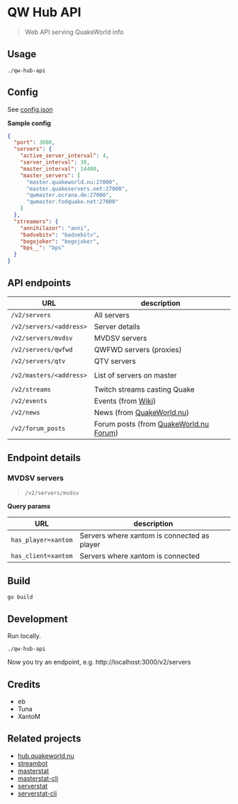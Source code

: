 # QW Hub API

> Web API serving QuakeWorld info

## Usage

```shell
./qw-hub-api
```

## Config

See [config.json](./config.json)

**Sample config**

```json
{
  "port": 3000,
  "servers": {
    "active_server_interval": 4,
    "server_interval": 30,
    "master_interval": 14400,
    "master_servers": [
      "master.quakeworld.nu:27000",
      "master.quakeservers.net:27000",
      "qwmaster.ocrana.de:27000",
      "qwmaster.fodquake.net:27000"
    ]
  },
  "streamers": {
    "annihilazor": "anni",
    "badsebitv": "badsebitv",
    "bogojoker": "bogojoker",
    "bps__": "bps"
  }
}
```

## API endpoints

| URL                      | description                                                               |  
|--------------------------|---------------------------------------------------------------------------|
| `/v2/servers`            | All servers                                                               |  
| `/v2/servers/<address>`  | Server details                                                            |  
| `/v2/servers/mvdsv`      | MVDSV servers                                                             |  
| `/v2/servers/qwfwd`      | QWFWD servers (proxies)                                                   |  
| `/v2/servers/qtv`        | QTV servers                                                               |
|                          |                                                                           |
| `/v2/masters/<address>`  | List of servers on master                                                 |
|                          |                                                                           |
| `/v2/streams`            | Twitch streams casting Quake                                              |  
| `/v2/events`             | Events (from [Wiki](https://wiki.quakeworld.nu/))                         |  
| `/v2/news`               | News (from [QuakeWorld.nu](https://www.quakeworld.nu/))                   |  
| `/v2/forum_posts`        | Forum posts (from [QuakeWorld.nu Forum](https://www.quakeworld.nu/forum)) |  

## Endpoint details

### MVDSV servers

> `/v2/servers/mvdsv`

**Query params**

| URL                 | description                                    |
|---------------------|------------------------------------------------|
| `has_player=xantom` | Servers where xantom is connected as player    |
| `has_client=xantom` | Servers where xantom is connected              |

## Build

```she
go build
```

## Development

Run locally.

```shell
./qw-hub-api
```

Now you try an endpoint, e.g. http://localhost:3000/v2/servers

## Credits

* eb
* Tuna
* XantoM

## Related projects

* [hub.quakeworld.nu](https://github.com/quakeworldnu/hub.quakeworld.nu)
* [streambot](https://github.com/vikpe/qw-streambot)
* [masterstat](https://github.com/vikpe/masterstat)
* [masterstat-cli](https://github.com/vikpe/masterstat-cli)
* [serverstat](https://github.com/vikpe/serverstat)
* [serverstat-cli](https://github.com/vikpe/serverstat-cli)

